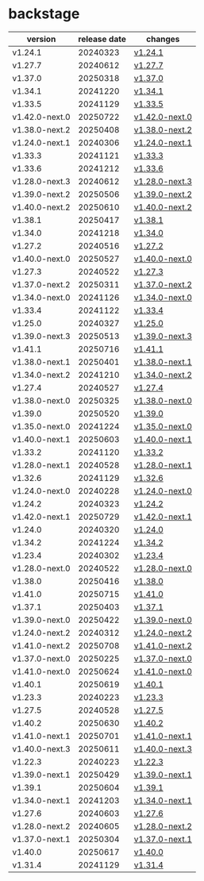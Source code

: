 # backstage	


|version|release date|changes|
|---|---|---|
|v1.24.1|20240323|[v1.24.1](./v1.24.1-20240323.md)|
|v1.27.7|20240612|[v1.27.7](./v1.27.7-20240612.md)|
|v1.37.0|20250318|[v1.37.0](./v1.37.0-20250318.md)|
|v1.34.1|20241220|[v1.34.1](./v1.34.1-20241220.md)|
|v1.33.5|20241129|[v1.33.5](./v1.33.5-20241129.md)|
|v1.42.0-next.0|20250722|[v1.42.0-next.0](./v1.42.0-next.0-20250722.md)|
|v1.38.0-next.2|20250408|[v1.38.0-next.2](./v1.38.0-next.2-20250408.md)|
|v1.24.0-next.1|20240306|[v1.24.0-next.1](./v1.24.0-next.1-20240306.md)|
|v1.33.3|20241121|[v1.33.3](./v1.33.3-20241121.md)|
|v1.33.6|20241212|[v1.33.6](./v1.33.6-20241212.md)|
|v1.28.0-next.3|20240612|[v1.28.0-next.3](./v1.28.0-next.3-20240612.md)|
|v1.39.0-next.2|20250506|[v1.39.0-next.2](./v1.39.0-next.2-20250506.md)|
|v1.40.0-next.2|20250610|[v1.40.0-next.2](./v1.40.0-next.2-20250610.md)|
|v1.38.1|20250417|[v1.38.1](./v1.38.1-20250417.md)|
|v1.34.0|20241218|[v1.34.0](./v1.34.0-20241218.md)|
|v1.27.2|20240516|[v1.27.2](./v1.27.2-20240516.md)|
|v1.40.0-next.0|20250527|[v1.40.0-next.0](./v1.40.0-next.0-20250527.md)|
|v1.27.3|20240522|[v1.27.3](./v1.27.3-20240522.md)|
|v1.37.0-next.2|20250311|[v1.37.0-next.2](./v1.37.0-next.2-20250311.md)|
|v1.34.0-next.0|20241126|[v1.34.0-next.0](./v1.34.0-next.0-20241126.md)|
|v1.33.4|20241122|[v1.33.4](./v1.33.4-20241122.md)|
|v1.25.0|20240327|[v1.25.0](./v1.25.0-20240327.md)|
|v1.39.0-next.3|20250513|[v1.39.0-next.3](./v1.39.0-next.3-20250513.md)|
|v1.41.1|20250716|[v1.41.1](./v1.41.1-20250716.md)|
|v1.38.0-next.1|20250401|[v1.38.0-next.1](./v1.38.0-next.1-20250401.md)|
|v1.34.0-next.2|20241210|[v1.34.0-next.2](./v1.34.0-next.2-20241210.md)|
|v1.27.4|20240527|[v1.27.4](./v1.27.4-20240527.md)|
|v1.38.0-next.0|20250325|[v1.38.0-next.0](./v1.38.0-next.0-20250325.md)|
|v1.39.0|20250520|[v1.39.0](./v1.39.0-20250520.md)|
|v1.35.0-next.0|20241224|[v1.35.0-next.0](./v1.35.0-next.0-20241224.md)|
|v1.40.0-next.1|20250603|[v1.40.0-next.1](./v1.40.0-next.1-20250603.md)|
|v1.33.2|20241120|[v1.33.2](./v1.33.2-20241120.md)|
|v1.28.0-next.1|20240528|[v1.28.0-next.1](./v1.28.0-next.1-20240528.md)|
|v1.32.6|20241129|[v1.32.6](./v1.32.6-20241129.md)|
|v1.24.0-next.0|20240228|[v1.24.0-next.0](./v1.24.0-next.0-20240228.md)|
|v1.24.2|20240323|[v1.24.2](./v1.24.2-20240323.md)|
|v1.42.0-next.1|20250729|[v1.42.0-next.1](./v1.42.0-next.1-20250729.md)|
|v1.24.0|20240320|[v1.24.0](./v1.24.0-20240320.md)|
|v1.34.2|20241224|[v1.34.2](./v1.34.2-20241224.md)|
|v1.23.4|20240302|[v1.23.4](./v1.23.4-20240302.md)|
|v1.28.0-next.0|20240522|[v1.28.0-next.0](./v1.28.0-next.0-20240522.md)|
|v1.38.0|20250416|[v1.38.0](./v1.38.0-20250416.md)|
|v1.41.0|20250715|[v1.41.0](./v1.41.0-20250715.md)|
|v1.37.1|20250403|[v1.37.1](./v1.37.1-20250403.md)|
|v1.39.0-next.0|20250422|[v1.39.0-next.0](./v1.39.0-next.0-20250422.md)|
|v1.24.0-next.2|20240312|[v1.24.0-next.2](./v1.24.0-next.2-20240312.md)|
|v1.41.0-next.2|20250708|[v1.41.0-next.2](./v1.41.0-next.2-20250708.md)|
|v1.37.0-next.0|20250225|[v1.37.0-next.0](./v1.37.0-next.0-20250225.md)|
|v1.41.0-next.0|20250624|[v1.41.0-next.0](./v1.41.0-next.0-20250624.md)|
|v1.40.1|20250619|[v1.40.1](./v1.40.1-20250619.md)|
|v1.23.3|20240223|[v1.23.3](./v1.23.3-20240223.md)|
|v1.27.5|20240528|[v1.27.5](./v1.27.5-20240528.md)|
|v1.40.2|20250630|[v1.40.2](./v1.40.2-20250630.md)|
|v1.41.0-next.1|20250701|[v1.41.0-next.1](./v1.41.0-next.1-20250701.md)|
|v1.40.0-next.3|20250611|[v1.40.0-next.3](./v1.40.0-next.3-20250611.md)|
|v1.22.3|20240223|[v1.22.3](./v1.22.3-20240223.md)|
|v1.39.0-next.1|20250429|[v1.39.0-next.1](./v1.39.0-next.1-20250429.md)|
|v1.39.1|20250604|[v1.39.1](./v1.39.1-20250604.md)|
|v1.34.0-next.1|20241203|[v1.34.0-next.1](./v1.34.0-next.1-20241203.md)|
|v1.27.6|20240603|[v1.27.6](./v1.27.6-20240603.md)|
|v1.28.0-next.2|20240605|[v1.28.0-next.2](./v1.28.0-next.2-20240605.md)|
|v1.37.0-next.1|20250304|[v1.37.0-next.1](./v1.37.0-next.1-20250304.md)|
|v1.40.0|20250617|[v1.40.0](./v1.40.0-20250617.md)|
|v1.31.4|20241129|[v1.31.4](./v1.31.4-20241129.md)|
